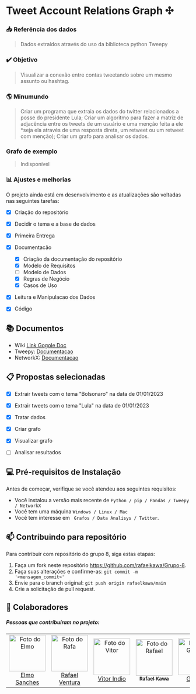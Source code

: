 # Tweet Account Relations Graph ✣


<!---Esses são exemplos. Veja https://shields.io para outras pessoas ou para personalizar este conjunto de escudos. Você pode querer incluir dependências, status do projeto e informações de licença aqui--->

<!---
![GitHub repo size](https://img.shields.io/github/repo-size/iuricode/README-template?style=for-the-badge)
![GitHub language count](https://img.shields.io/github/languages/count/iuricode/README-template?style=for-the-badge)
![GitHub forks](https://img.shields.io/github/forks/iuricode/README-template?style=for-the-badge)
![Bitbucket open issues](https://img.shields.io/bitbucket/issues/iuricode/README-template?style=for-the-badge)
![Bitbucket open pull requests](https://img.shields.io/bitbucket/pr-raw/iuricode/README-template?style=for-the-badge)
--->


### 📥 Referência dos dados
> Dados extraídos através do uso da biblioteca python Tweepy

### ✔️ Objetivo
> Visualizar a conexão entre contas tweetando sobre um mesmo assunto ou hashtag.

### 🌎 Minumundo
>  Criar um programa que extraia os dados do twitter relacionados a posse do presidente Lula; Criar um algoritmo para fazer a matriz de adjacência entre os tweets de um usuário e uma menção feita a ele *seja ela através de uma resposta direta, um retweet ou um retweet com menção); Criar um grafo para analisar os dados.

### Grafo de exemplo
> Indisponível

### 📊 Ajustes e melhorias

O projeto ainda está em desenvolvimento e as atualizações são voltadas nas seguintes tarefas:

- [x] Criação do repositório
- [x] Decidir o tema e a base de dados
- [x] Primeira Entrega
- [x] Documentacão 
  - [x] Criação da documentação do repositório
  - [x] Modelo de Requisitos
  - [ ] Modelo de Dados
  - [x] Regras de Negócio
  - [x] Casos de Uso
- [x] Leitura e Manipulacao dos Dados
- [x] Código


## 📚 Documentos

- Wiki [Link Gogole Doc](https://docs.google.com/document/d/1UWSSgoKCm9E-zEY7kq5JNXwa7IkFpLV12K-KCv8bp5U/edit?usp=sharing)
- Tweepy: [Documentacao](https://docs.tweepy.org/en/stable/)
- NetworkX: [Documentacao](https://networkx.org/documentation/networkx-1.9/)

## 📋 Propostas selecionadas

- [x] Extrair tweets com o tema "Bolsonaro" na data de 01/01/2023
- [x] Extrair tweets com o tema "Lula" na data de 01/01/2023
- [x] Tratar dados
- [x] Criar grafo
- [x] Visualizar grafo
- [ ] Analisar resultados


## 💻 Pré-requisitos de Instalação

Antes de começar, verifique se você atendeu aos seguintes requisitos:
<!---Estes são apenas requisitos de exemplo. Adicionar, duplicar ou remover conforme necessário--->
* Você instalou a versão mais recente de `Python / pip / Pandas / Tweepy / NetworkX `
* Você tem uma máquina `Windows / Linux / Mac `
* Você tem interesse em ` Grafos / Data Analisys / Twitter`.


## 📫 Contribuindo para repositório
<!---Se o seu README for longo ou se você tiver algum processo ou etapas específicas que deseja que os contribuidores sigam, considere a criação de um arquivo CONTRIBUTING.md separado--->
Para contribuir com repositório do grupo 8, siga estas etapas:

1. Faça um fork neste repositório https://github.com/rafaelkawa/Grupo-8.
2. Faça suas alterações e confirme-as: `git commit -m '<mensagem_commit>'`
3. Envie para o branch original: `git push origin rafaelkawa/main`
4. Crie a solicitação de pull request.

## 🤝 Colaboradores

##### Pessoas que contribuíram no projeto:

<table>
  <tr>
    <td align="center">
      <a href="#">
        <img src="https://avatars.githubusercontent.com/u/22893710?s=400&u=ac6b0a06fabd6ea351b70199ea3cd41ff855dc00&v=44" width="100px;" alt="Foto do Elmo"/><br>
        <sub>
          <a href="https://github.com/elmojuh">Elmo Sanches</a>
        </sub>
      </a>
    </td>
    <td align="center">
      <a href="#">
        <img src="https://avatars.githubusercontent.com/u/28628701?s=400&u=0d1b921e35e974b6ebd5e0fa22916e348bb79059&v=4" width="100px;" alt="Foto do Rafa"/><br>
        <sub>
          <a href="https://github.com/rafael-ventura">Rafael Ventura</a>
        </sub>
      </a>
    </td>
    <td align="center">
      <a href="#">
        <img src="https://images-ext-2.discordapp.net/external/61qsYP7cEbsK9rMV_5lkGrygMQSS5t4bkF7EDj45Qkg/%3Fs%3D400%26u%3Dedfba6747868e83c2624008b61494f6e8e6ef1dd%26v%3D4/https/avatars.githubusercontent.com/u/88738275" width="100px;" alt="Foto do Vitor"/><br>
        <sub>
          <a href="https://github.com/vitorindio">Vitor Indio</a>
        </sub>
      </a>
    </td>
    <td align="center">
      <a href="#">
        <img src="https://avatars.githubusercontent.com/u/115169812?v=4" width="100px;" alt="Foto do Rafael"/><br>
        <sub>
          <b>Rafael Kawa</b>
        </sub>
      </a>
    </td>
    <td align="center">
      <a href="#">
        <img src="https://avatars.githubusercontent.com/u/115120895?s=400&u=d27bd5eaf5e9f319353a372c99af6d11b27557ef&v=4)" width="100px;" alt="Foto do Gerson"/><br>
        <sub>
        <a href="https://github.com/eugersonmendonca10">Gerson</a>
        </sub>
      </a>
    </td>
    <td align="center">
      <a href="#">
        <img src="https://avatars.githubusercontent.com/u/64970585?v=4" width="100px;" alt="Foto do Pedro"/><br>
        <sub>
          <b>Pedro</b>
        </sub>
      </a>
    </td>
  </tr>
</table>
